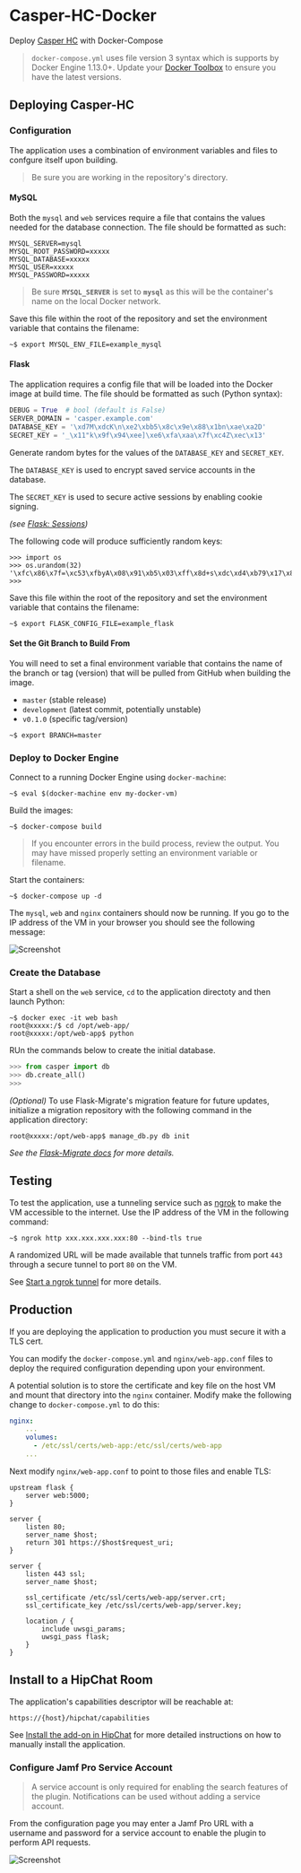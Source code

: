 # Casper-HC-Docker

Deploy [Casper HC](https://github.com/jamfit/Casper-HC) with Docker-Compose

> `docker-compose.yml` uses file version 3 syntax which is supports by Docker Engine 1.13.0+. Update your [Docker Toolbox](https://www.docker.com/products/docker-toolbox) to ensure you have the latest versions.

## Deploying Casper-HC

### Configuration

The application uses a combination of environment variables and files to confgure itself upon building.

> Be sure you are working in the repository's directory.

#### MySQL

Both the `mysql` and `web` services require a file that contains the values needed for the database connection. The file should be formatted as such:

```
MYSQL_SERVER=mysql
MYSQL_ROOT_PASSWORD=xxxxx
MYSQL_DATABASE=xxxxx
MYSQL_USER=xxxxx
MYSQL_PASSWORD=xxxxx
```

> Be sure **`MYSQL_SERVER`** is set to **`mysql`** as this will be the container's name on the local Docker network.

Save this file within the root of the repository and set the environment variable that contains the filename:

```shell
~$ export MYSQL_ENV_FILE=example_mysql
```

#### Flask

The application requires a config file that will be loaded into the Docker image at build time. The file should be formatted as such (Python syntax):

```python
DEBUG = True  # bool (default is False)
SERVER_DOMAIN = 'casper.example.com'
DATABASE_KEY = '\xd7M\xdcK\n\xe2\xbb5\x8c\x9e\x88\x1bn\xae\xa2D'
SECRET_KEY = '_\x11"k\x9f\x94\xee]\xe6\xfa\xaa\x7f\xc4Z\xec\x13'
```

Generate random bytes for the values of the `DATABASE_KEY` and `SECRET_KEY`.

The `DATABASE_KEY` is used to encrypt saved service accounts in the database.

The `SECRET_KEY` is used to secure active sessions by enabling cookie signing.

*(see [Flask: Sessions](http://flask.pocoo.org/docs/0.12/quickstart/#sessions))*

The following code will produce sufficiently random keys:

```
>>> import os
>>> os.urandom(32)
'\xfc\x86\x7f=\xc53\xfbyA\x08\x91\xb5\x03\xff\x8d+s\xdc\xd4\xb79\x17\x82\xb4\x94\x7f\x14.\xc0\xd8KL'
>>>
```

Save this file within the root of the repository and set the environment variable that contains the filename:

```shell
~$ export FLASK_CONFIG_FILE=example_flask
```

#### Set the Git Branch to Build From

You will need to set a final environment variable that contains the name of the branch or tag (version) that will be pulled from GitHub when building the image.

* `master` (stable release)
* `development` (latest commit, potentially unstable)
* `v0.1.0` (specific tag/version)

```shell
~$ export BRANCH=master
```

### Deploy to Docker Engine

Connect to a running Docker Engine using `docker-machine`:

```shell
~$ eval $(docker-machine env my-docker-vm)
```

Build the images:

```shell
~$ docker-compose build
```

> If you encounter errors in the build process, review the output. You may have missed properly setting an environment variable or filename.

Start the containers:

```shell
~$ docker-compose up -d
```

The `mysql`, `web` and `nginx` containers should now be running. If you go to the IP address of the VM in your browser you should see the following message:

![Screenshot](/images/app-running.png)

### Create the Database

Start a shell on the `web` service, `cd` to the application directoty and then launch Python:

```shell
~$ docker exec -it web bash
root@xxxxx:/$ cd /opt/web-app/
root@xxxxx:/opt/web-app$ python
```

RUn the commands below to create the initial database.

```python
>>> from casper import db
>>> db.create_all()
>>>
```

*(Optional)* To use Flask-Migrate's migration feature for future updates, initialize a migration repository with the following command in the application directory:

```shell
root@xxxxx:/opt/web-app$ manage_db.py db init
```

*See the [Flask-Migrate docs](https://flask-migrate.readthedocs.io/en/latest/) for more details.*

## Testing

To test the application, use a tunneling service such as [ngrok](https://ngrok.com/) to make the VM accessible to the internet. Use the IP address of the VM in the following command:

```
~$ ngrok http xxx.xxx.xxx.xxx:80 --bind-tls true
```

A randomized URL will be made available that tunnels traffic from port `443` through a secure tunnel to port `80` on the VM.

See [Start a ngrok tunnel](https://developer.atlassian.com/hipchat/tutorials/getting-started-with-atlassian-connect-express-node-js#Gettingstartedwithatlassian-connect-express(Node.js)-Startangroktunnel) for more details.

## Production

If you are deploying the application to production you must secure it with a TLS cert.

You can modify the `docker-compose.yml` and `nginx/web-app.conf` files to deploy the required configuration depending upon your environment.

A potential solution is to store the certificate and key file on the host VM and mount that directory into the `nginx` container. Modify make the following change to `docker-compose.yml` to do this:

```yaml
nginx:
    ...
    volumes:
      - /etc/ssl/certs/web-app:/etc/ssl/certs/web-app
    ...
```

Next modify `nginx/web-app.conf` to point to those files and enable TLS:

```nginx
upstream flask {
    server web:5000;
}

server {
    listen 80;
    server_name $host;
    return 301 https://$host$request_uri;
}

server {
    listen 443 ssl;
    server_name $host;

    ssl_certificate /etc/ssl/certs/web-app/server.crt;
    ssl_certificate_key /etc/ssl/certs/web-app/server.key;

    location / {
        include uwsgi_params;
        uwsgi_pass flask;
    }
}
```

## Install to a HipChat Room

The application's capabilities descriptor will be reachable at:

```
https://{host}/hipchat/capabilities
```

See [Install the add-on in HipChat](https://developer.atlassian.com/hipchat/tutorials/getting-started-with-atlassian-connect-express-node-js#Gettingstartedwithatlassian-connect-express(Node.js)-Installtheadd-oninHipChat) for more detailed instructions on how to manually install the application.

### Configure Jamf Pro Service Account

> A service account is only required for enabling the search features of the plugin. Notifications can be used without adding a service account.

From the configuration page you may enter a Jamf Pro URL with a username and password for a service account to enable the plugin to perform API requests.

![Screenshot](/images/configure.png)
